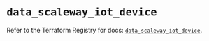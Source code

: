 # `data_scaleway_iot_device`

Refer to the Terraform Registry for docs: [`data_scaleway_iot_device`](https://registry.terraform.io/providers/scaleway/scaleway/2.57.0/docs/data-sources/iot_device).
